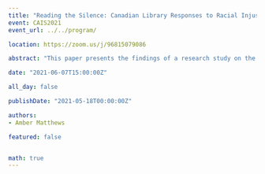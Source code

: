 ```yaml
---
title: "Reading the Silence: Canadian Library Responses to Racial Injustice"
event: CAIS2021
event_url: ../../program/

location: https://zoom.us/j/96815079086

abstract: "This paper presents the findings of a research study on the statements issued by the Canadian library community in the wake of George Floyd’s death in May 2020. The study employed mixed-methods content analysis to (a) identify formal responses between May to August 2020; (b) analyze themes; and, (c) identify commitments for future accountability and research. Ninety-seven organizations were in the study and represent large public and academic libraries along with provincial, national, and professional associations. The results show that one third of the sampled Canadian library community formally responded with an organizational statement and fewer situated their organizations as contributors to systemic racism in Canadian society"

date: "2021-06-07T15:00:00Z"

all_day: false

publishDate: "2021-05-18T00:00:00Z"

authors:
- Amber Matthews

featured: false


math: true
---
```

